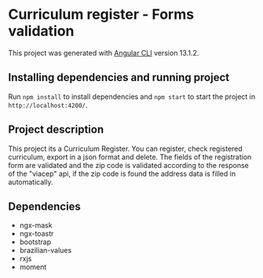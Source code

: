 # Curriculum register - Forms validation

This project was generated with [Angular CLI](https://github.com/angular/angular-cli) version 13.1.2.

## Installing dependencies and running project

Run `npm install` to install dependencies and `npm start` to start the project in
`http://localhost:4200/`.

## Project description

This project its a Curriculum Register. You can register, check registered curriculum, export in a json format and delete. The fields of the registration form are validated and the zip code is validated according to the response of the "viacep" api, if the zip code is found the address data is filled in automatically.

## Dependencies

<ul>
    <li>ngx-mask</li>
    <li>ngx-toastr</li>
    <li>bootstrap</li>
    <li>brazilian-values</li>
    <li>rxjs</li>
    <li>moment</li>
</ul>
